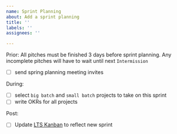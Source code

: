 ```yaml
---
name: Sprint Planning
about: Add a sprint planning
title: ''
labels: ''
assignees: ''

---
```


Prior:
All pitches must be finished 3 days before sprint planning. Any incomplete pitches will have to wait until next `Intermission`

- [ ] send spring planning meeting invites

During:
- [ ] select `big batch` and `small batch` projects to take on this sprint
- [ ] write OKRs for all projects

Post:
- [ ] Update [LTS Kanban](https://github.com/orgs/DukeLearningInnovation/projects/1) to reflect new sprint
